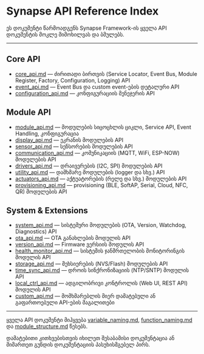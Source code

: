 # Synapse API Reference Index

ეს დოკუმენტი წარმოადგენს Synapse Framework-ის ყველა API დოკუმენტის მოკლე მიმოხილვას და ბმულებს.

---

## Core API
- [core_api.md](core_api.md) — ძირითადი ბირთვის (Service Locator, Event Bus, Module Register, Factory, Configuration, Logging) API
- [event_api.md](event_api.md) — Event Bus და custom event-ების დეტალური API
- [configuration_api.md](configuration_api.md) — კონფიგურაციის მენეჯერის API

## Module API
- [module_api.md](module_api.md) — მოდულების სიცოცხლის ციკლი, Service API, Event Handling, კონფიგურაცია
- [display_api.md](display_api.md) — ეკრანის მოდულების API
- [sensor_api.md](sensor_api.md) — სენსორების მოდულების API
- [communication_api.md](communication_api.md) — კომუნიკაციის (MQTT, WiFi, ESP-NOW) მოდულების API
- [drivers_api.md](drivers_api.md) — დრაივერების (I2C, SPI) მოდულების API
- [utility_api.md](utility_api.md) — დამხმარე მოდულების (logger და სხვ.) API
- [actuators_api.md](actuators_api.md) — აქტუატორების (რელე და სხვ.) მოდულების API
- [provisioning_api.md](provisioning_api.md) — provisioning (BLE, SoftAP, Serial, Cloud, NFC, QR) მოდულების API

## System & Extensions
- [system_api.md](system_api.md) — სისტემური მოდულების (OTA, Version, Watchdog, Diagnostics) API
- [ota_api.md](ota_api.md) — OTA განახლების მოდულის API
- [version_api.md](version_api.md) — Firmware ვერსიის მოდულის API
- [health_monitor_api.md](health_monitor_api.md) — სისტემის ჯანმრთელობის მონიტორინგის მოდულის API
- [storage_api.md](storage_api.md) — მეხსიერების (NVS/Flash) მოდულების API
- [time_sync_api.md](time_sync_api.md) — დროის სინქრონიზაციის (NTP/SNTP) მოდულის API
- [local_ctrl_api.md](local_ctrl_api.md) — ადგილობრივი კონტროლის (Web UI, REST API) მოდულის API
- [custom_api.md](custom_api.md) — მომხმარებლის მიერ დამატებული ან გაფართოებული API-ების მაგალითები

---

ყველა API დოკუმენტი მიჰყვება [variable_naming.md](../convention/variable_naming.md), [function_naming.md](../convention/function_naming.md) და [module_structure.md](../convention/module_structure.md) წესებს.

დამატებითი კითხვებისთვის იხილეთ შესაბამისი დოკუმენტაცია ან მიმართეთ გუნდის დოკუმენტაციის პასუხისმგებელ პირს.

